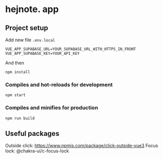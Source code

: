 # hejnote. app

## Project setup
Add new file `.env.local`
```
VUE_APP_SUPABASE_URL=YOUR_SUPABASE_URL_WITH_HTTPS_IN_FRONT
VUE_APP_SUPABASE_KEY=YOUR_API_KEY
```
And then
```
npm install
```

### Compiles and hot-reloads for development
```
npm start
```

### Compiles and minifies for production
```
npm run build
```

## Useful packages
Outside click: https://www.npmjs.com/package/click-outside-vue3
Focus lock: @chakra-ui/c-focus-lock